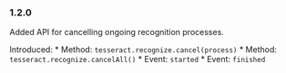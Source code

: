 ### 1.2.0

Added API for cancelling ongoing recognition processes.

Introduced:
    * Method: `tesseract.recognize.cancel(process)`
    * Method: `tesseract.recognize.cancelAll()`
    * Event: `started`
    * Event: `finished`
